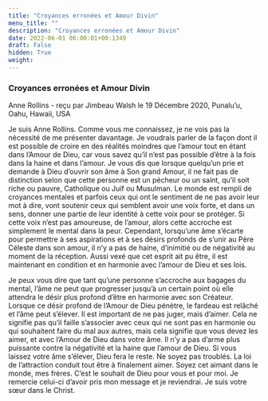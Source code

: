 ```yaml
---
title: "Croyances erronées et Amour Divin"
menu_title: ""
description: "Croyances erronées et Amour Divin"
date: 2022-06-01 06:00:01+00:1349
draft: False
hidden: True
weight:
---
```

### Croyances erronées et Amour Divin

Anne Rollins - reçu par Jimbeau Walsh le 19 Décembre 2020, Punalu’u, Oahu, Hawaii, USA

Je suis Anne Rollins. Comme vous me connaissez, je ne vois pas la nécessité de me présenter davantage. Je voudrais parler de la façon dont il est possible de croire en des réalités moindres que l’amour tout en étant dans l’Amour de Dieu, car vous savez qu’il n’est pas possible d’être à la fois dans la haine et dans l’amour. Je vous dis que lorsque quelqu’un prie et demande à Dieu d’ouvrir son âme à Son grand Amour, il ne fait pas de distinction selon que cette personne est un pécheur ou un saint, qu’il soit riche ou pauvre, Catholique ou Juif ou Musulman. Le monde est rempli de croyances mentales et parfois ceux qui ont le sentiment de ne pas avoir leur mot à dire, vont soutenir ceux qui semblent avoir une voix forte, et dans un sens, donner une partie de leur identité à cette voix pour se protéger. Si cette voix n’est pas amoureuse, de l’amour, alors cette accroche est simplement le mental dans la peur. Cependant, lorsqu’une âme s’écarte pour permettre à ses aspirations et à ses désirs profonds de s’unir au Père Céleste dans son amour, il n’y a pas de haine, d’inimitié ou de négativité au moment de la réception. Aussi vexé que cet esprit ait pu être, il est maintenant en condition et en harmonie avec l’amour de Dieu et ses lois.

Je peux vous dire que tant qu’une personne s’accroche aux bagages du mental, l’âme ne peut que progresser jusqu’à un certain point où elle attendra le désir plus profond d’être en harmonie avec son Créateur. Lorsque ce désir profond de l’Amour de Dieu pénètre, le fardeau est relâché et l’âme peut s’élever. Il est important de ne pas juger, mais d’aimer. Cela ne signifie pas qu’il faille s’associer avec ceux qui ne sont pas en harmonie ou qui souhaitent faire du mal aux autres, mais cela signifie que vous devez les aimer, et avec l’Amour de Dieu dans votre âme. Il n’y a pas d’arme plus puissante contre la négativité et la haine que l’amour de Dieu. Si vous laissez votre âme s’élever, Dieu fera le reste. Ne soyez pas troublés. La loi de l’attraction conduit tout être à finalement aimer. Soyez cet aimant dans le monde, mes frères. C’est le souhait de Dieu pour vous et pour moi. Je remercie celui-ci d’avoir pris mon message et je reviendrai. Je suis votre sœur dans le Christ.
